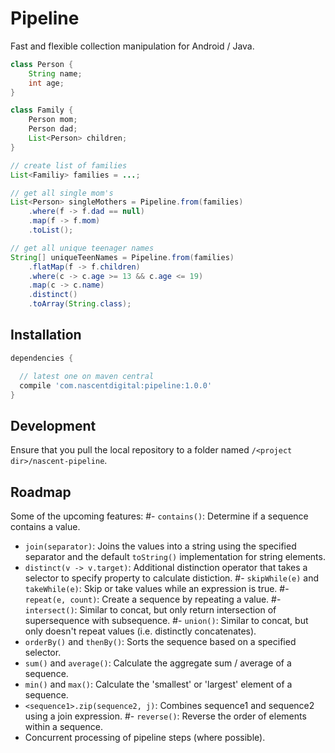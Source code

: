 # Pipeline
Fast and flexible collection manipulation for Android / Java.

```java
class Person {
    String name;
    int age;
}

class Family { 
    Person mom;
    Person dad;
    List<Person> children;
}

// create list of families
List<Familiy> families = ...;
```

```java
// get all single mom's
List<Person> singleMothers = Pipeline.from(families)
    .where(f -> f.dad == null)
    .map(f -> f.mom)
    .toList();
```

```java
// get all unique teenager names
String[] uniqueTeenNames = Pipeline.from(families)
    .flatMap(f -> f.children)
    .where(c -> c.age >= 13 && c.age <= 19)
    .map(c -> c.name)
    .distinct()
    .toArray(String.class);
```


## Installation
```groovy
dependencies {

  // latest one on maven central
  compile 'com.nascentdigital:pipeline:1.0.0'
}
```


## Development
Ensure that you pull the local repository to a folder named `/<project dir>/nascent-pipeline`.






## Roadmap
Some of the upcoming features:
#- `contains()`: Determine if a sequence contains a value.
- `join(separator)`: Joins the values into a string using the specified separator and the default 
    `toString()` implementation for string elements.
- `distinct(v -> v.target)`: Additional distinction operator that takes a selector to specify 
    property to calculate distiction.
#- `skipWhile(e)` and `takeWhile(e)`: Skip or take values while an expression is true.
#- `repeat(e, count)`: Create a sequence by repeating a value.
#- `intersect()`: Similar to concat, but only return intersection of supersequence with subsequence.
#- `union()`: Similar to concat, but only doesn't repeat values (i.e. distinctly concatenates).
- `orderBy()` and `thenBy()`: Sorts the sequence based on a specified selector.
- `sum()` and `average()`: Calculate the aggregate sum / average of a sequence.
- `min()` and `max()`: Calculate the 'smallest' or 'largest' element of a sequence.
- `<sequence1>.zip(sequence2, j)`: Combines sequence1 and sequence2 using a join expression.
#- `reverse()`: Reverse the order of elements within a sequence.
- Concurrent processing of pipeline steps (where possible).